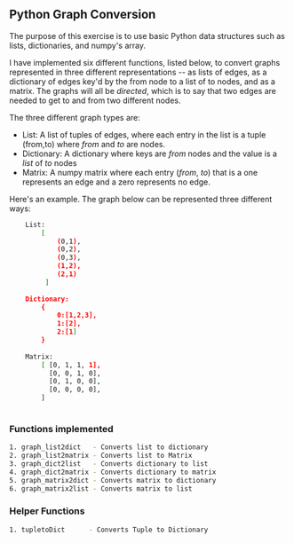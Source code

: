 ## Python Graph Conversion

The purpose of this exercise is to use basic Python data structures such as lists, dictionaries, and numpy's array.

I have implemented six different functions, listed below, to convert graphs represented in three different representations -- as lists of edges, as a dictionary of edges key'd by the from node to a list of to nodes, and as a matrix. The graphs will all be *directed*, which is to say that two edges are needed to get to and from two different nodes.

The three different graph types are:

- List: A list of tuples of edges, where each entry in the list is a tuple (from,to) where $from$ and $to$ are nodes.
- Dictionary: A dictionary where keys are $from$ nodes and the value is a *list* of $to$ nodes
- Matrix: A numpy matrix where each entry ($from$, $to$) that is a one represents an edge and a zero represents no edge.

Here's an example.  The graph below can be represented three different ways:

```bash
    List:
        [
            (0,1),
            (0,2),
            (0,3),
            (1,2),
            (2,1)
         ]
         
    Dictionary:
        {
            0:[1,2,3],
            1:[2],
            2:[1]
        }
        
    Matrix:
        [ [0, 1, 1, 1],
          [0, 0, 1, 0],
          [0, 1, 0, 0],
          [0, 0, 0, 0],
        ]
        
```

### Functions implemented

```bash
1. graph_list2dict   - Converts list to dictionary
2. graph_list2matrix - Converts list to Matrix
3. graph_dict2list   - Converts dictionary to list
4. graph_dict2matrix - Converts dictionary to matrix
5. graph_matrix2dict - Converts matrix to dictionary
6. graph_matrix2list - Converts matrix to list
```
### Helper Functions

```bash
1. tupletoDict      - Converts Tuple to Dictionary
```

